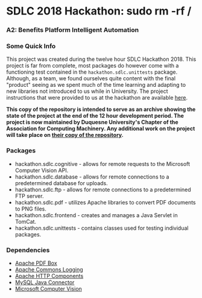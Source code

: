 # SDLC 2018 Hackathon: sudo rm -rf /
### A2: Benefits Platform Intelligent Automation

### Some Quick Info
This project was created during the twelve hour SDLC Hackathon 2018. This project is far from complete, most packages do however come with a functioning test contained in the `hackathon.sdlc.unittests` package. Although, as a team, we found ourselves quite content with the final "product" seeing as we spent much of the time learning and adapting to new libraries not introduced to us while in University. The project instructions that were provided to us at the hackathon are available [here](Instructions.pdf).

**This copy of the repository is intended to serve as an archive showing the state of the project at the end of the 12 hour development period. The project is now maintained by Duquesne University's Chapter of the Association for Computing Machinery. Any additional work on the project will take place on [their copy of the repository](https://github.com/DuquesneACM/SDLC-2018-Hackathon).**

### Packages
* hackathon.sdlc.cognitive - allows for remote requests to the Microsoft Computer Vision API.
* hackathon.sdlc.database - allows for remote connections to a predetermined database for uploads.
* hackathon.sdlc.ftp - allows for remote connections to a predetermined FTP server.
* hackathon.sdlc.pdf - utilizes Apache libraries to convert PDF documents to PNG files.
* hackathon.sdlc.frontend - creates and manages a Java Servlet in TomCat.
* hackathon.sdlc.unittests - contains classes used for testing individual packages.

### Dependencies
* [Apache PDF Box](https://pdfbox.apache.org/)
* [Apache Commons Logging](http://commons.apache.org/proper/commons-logging/)
* [Apache HTTP Components](https://hc.apache.org/index.html)
* [MySQL Java Connector](https://dev.mysql.com/downloads/connector/j/5.1.html)
* [Microsoft Computer Vision](https://westus.dev.cognitive.microsoft.com/docs/services/5adf991815e1060e6355ad44/operations/56f91f2e778daf14a499e1fa)
